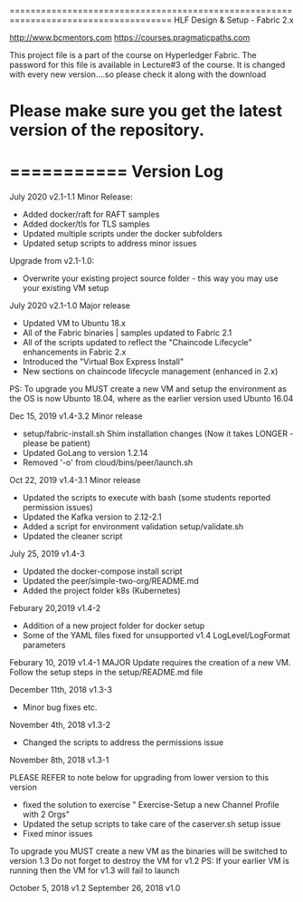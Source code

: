 =====================================================================================
HLF Design & Setup - Fabric 2.x

http://www.bcmentors.com
https://courses.pragmaticpaths.com

This project file is a part of the course on Hyperledger Fabric.
The password for this file is available in Lecture#3 of the course. It is changed
with every new version....so please check it along with the download

Please make sure you get the latest version of the repository. 
======================================================================================

===========
Version Log
===========
July         2020            v2.1-1.1
Minor Release:  
* Added docker/raft for RAFT samples
* Added docker/tls for TLS samples
* Updated multiple scripts under the docker subfolders
* Updated setup scripts to address minor issues

Upgrade from v2.1-1.0:
* Overwrite your existing project source folder - this way you may use your existing VM setup


July         2020             v2.1-1.0
Major release
* Updated VM to Ubuntu 18.x 
* All of the Fabric binaries | samples updated to Fabric 2.1
* All of the scripts updated to reflect the "Chaincode Lifecycle" enhancements in Fabric 2.x
* Introduced the "Virtual Box Express Install"
* New sections on chaincode lifecycle management (enhanced in 2.x)

PS: To upgrade you MUST create a new VM and setup the environment as the OS is now Ubunto 18.04, where as the earlier version used Ubunto 16.04


Dec          15, 2019         v1.4-3.2
Minor release

* setup/fabric-install.sh    Shim installation changes (Now it takes LONGER - please be patient)
* Updated GoLang to version 1.2.14
* Removed '-o' from cloud/bins/peer/launch.sh

Oct          22, 2019         v1.4-3.1
Minor release
* Updated the scripts to execute with bash  (some students reported permission issues)
* Updated the Kafka version to 2.12-2.1
* Added a script for environment validation    setup/validate.sh
* Updated the cleaner script

July         25, 2019         v1.4-3

* Updated the docker-compose install script
* Updated the peer/simple-two-org/README.md 
* Added the project folder k8s (Kubernetes)

Feburary     20,2019          v1.4-2

* Addition of a new project folder for docker setup
* Some of the YAML files fixed for unsupported v1.4 LogLevel/LogFormat parameters

Feburary     10, 2019         v1.4-1
MAJOR Update requires the creation of a new VM.
Follow the setup steps in the setup/README.md file

December     11th, 2018       v1.3-3
* Minor bug fixes etc.

November     4th, 2018        v1.3-2
* Changed the scripts to address the permissions issue

November     8th, 2018        v1.3-1

PLEASE REFER to note below for upgrading from lower version to this version

- fixed the solution to exercise "  Exercise-Setup a new Channel Profile with 2 Orgs"
- Updated the setup scripts to take care of the caserver.sh setup issue
- Fixed minor issues

To upgrade you MUST create a new VM as the binaries will be switched to version 1.3
Do not forget to destroy the VM for v1.2
PS: If your earlier VM is running then the VM for v1.3 will fail to launch 

October      5, 2018        v1.2
September    26, 2018       v1.0